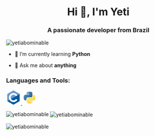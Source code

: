 <h1 align="center">Hi 👋, I'm Yeti</h1>
<h3 align="center">A passionate developer from Brazil</h3>

<p align="left"> <img src="https://komarev.com/ghpvc/?username=yetiabominable&label=Profile%20views&color=0e75b6&style=flat" alt="yetiabominable" /> </p>

- 🌱 I’m currently learning **Python**

- 💬 Ask me about **anything**

<h3 align="left">Languages and Tools:</h3>
<p align="left"> <a href="https://www.cprogramming.com/" target="_blank" rel="noreferrer"> <img src="https://raw.githubusercontent.com/devicons/devicon/master/icons/c/c-original.svg" alt="c" width="40" height="40"/> </a> <a href="https://www.python.org" target="_blank" rel="noreferrer"> <img src="https://raw.githubusercontent.com/devicons/devicon/master/icons/python/python-original.svg" alt="python" width="40" height="40"/> </a> </p>

<p><img align="left" src="https://github-readme-stats.vercel.app/api/top-langs?username=yetiabominable&show_icons=true&locale=en&layout=compact" alt="yetiabominable" /></p>

<p>&nbsp;<img align="center" src="https://github-readme-stats.vercel.app/api?username=yetiabominable&show_icons=true&locale=en" alt="yetiabominable" /></p>

<p><img align="center" src="https://github-readme-streak-stats.herokuapp.com/?user=yetiabominable&" alt="yetiabominable" /></p>

